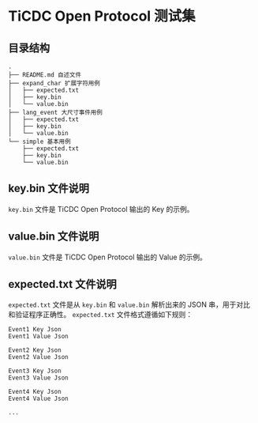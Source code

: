 # TiCDC Open Protocol 测试集

## 目录结构
```
.
├── README.md 自述文件
├── expand_char 扩展字符用例
│   ├── expected.txt
│   ├── key.bin
│   └── value.bin
├── lang_event 大尺寸事件用例
│   ├── expected.txt
│   ├── key.bin
│   └── value.bin
└── simple 基本用例
    ├── expected.txt
    ├── key.bin
    └── value.bin

```

## key.bin 文件说明

`key.bin` 文件是 TiCDC Open Protocol 输出的 Key 的示例。

## value.bin 文件说明

`value.bin` 文件是 TiCDC Open Protocol 输出的 Value 的示例。

## expected.txt 文件说明

`expected.txt` 文件是从 `key.bin` 和 `value.bin` 解析出来的 JSON 串，用于对比和验证程序正确性。
`expected.txt` 文件格式遵循如下规则：
```
Event1 Key Json
Event1 Value Json

Event2 Key Json
Event2 Value Json

Event3 Key Json
Event3 Value Json

Event4 Key Json
Event4 Value Json

...
```
